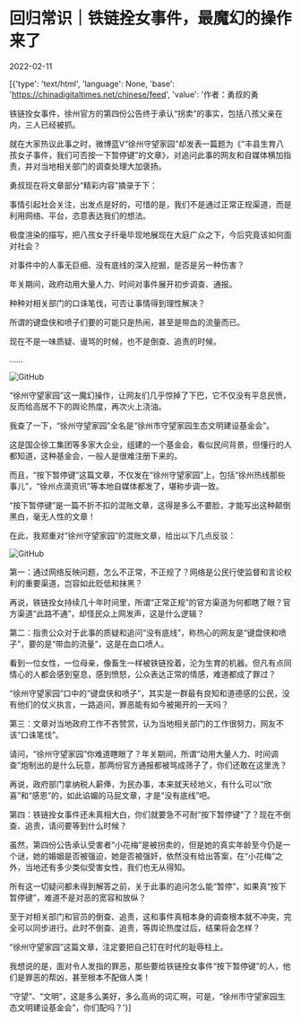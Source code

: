 # 回归常识｜铁链拴女事件，最魔幻的操作来了

2022-02-11

[{'type': 'text/html', 'language': None, 'base': 'https://chinadigitaltimes.net/chinese/feed', 'value': '作者：勇叔的勇

铁链拴女事件，徐州官方的第四份公告终于承认“拐卖”的事实，包括八孩父亲在内，三人已经被抓。

就在大家热议此事之时，微博蓝V“徐州守望家园”却发表一篇题为《“丰县生育八孩女子事件，我们可否按一下暂停键”的文章》，对追问此事的网友和自媒体横加指责，并对当地相关部门的调查处理大加褒扬。

勇叔现在将文章部分“精彩内容”摘录于下：

事情引起社会关注，出发点是好的，可惜的是，我们不是通过正常正规渠道，而是利用网络、平台，恣意表达我们的想法。

极度渲染的描写，把八孩女子纤毫毕现地展现在大庭广众之下，今后究竟该如何面对社会？

对事件中的人事无巨细、没有底线的深入挖掘，是否是另一种伤害？

年关期间，政府动用大量人力、时间对事件展开初步调查、通报。

种种对相关部门的口诛笔伐，可否让事情得到理性解决？

所谓的键盘侠和喷子们要的可能只是热闹，甚至是带血的流量而已。

现在不是一味质疑、谩骂的时候，也不是倒查、追责的时候。

……

![GitHub](https://chinadigitaltimes.net/chinese/files/2022/02/post-676789-6206d6846c837.)

“徐州守望家园”这一魔幻操作，让网友们几乎惊掉了下巴，它不仅没有平息民愤，反而给高居不下的舆论热度，再次火上浇油。

我查了一下，“徐州守望家园”全名是“徐州市守望家园生态文明建设基金会”。

这是国企徐工集团等多家大企业，组建的一个基金会，看似民间背景，但懂行的人都知道，这种基金会，一般人是很难注册下来的。

而且，“按下暂停键”这篇文章，不仅发在“徐州守望家园”上，包括“徐州热线那些事儿”，“徐州点滴资讯”等本地自媒体都发了，堪称步调一致。

“按下暂停键”是一篇不折不扣的混账文章，这得是多么不要脸，才能写出这种颠倒黑白，毫无人性的文章！

在此，我郑重对“徐州守望家园”的混账文章，给出以下几点反驳：

![GitHub](https://chinadigitaltimes.net/chinese/files/2022/02/post-676789-6206d68472f88.)

第一：通过网络反映问题，怎么不正常，不正规了？网络是公民行使监督和言论权利的重要渠道，岂容如此贬低和抹黑？

再说，铁链拴女持续几十年时间里，所谓“正常正规”的官方渠道为何都瞎了眼？官方渠道“此路不通”，却怪民众上网发声，这是什么逻辑？

第二：指责公众对于此事的质疑和追问“没有底线”，称热心的网友是“键盘侠和喷子”，要的是“带血的流量“，这是在血口喷人。

看到一位女性，一位母亲，像畜生一样被铁链拴着，沦为生育的机器。但凡有点同情心的人都会感到窒息，感到愤怒，公众表达正常的情感，难道都成了罪过？

“徐州守望家园”口中的“键盘侠和喷子”，其实是一群最有良知和道德感的公民，没有他们的仗义执言，一路追问，罪恶能有如今被揭开的一天吗？

第三：文章对当地政府工作不吝赞赏，认为当地相关部门的工作很努力，网友不该“口诛笔伐”。

请问，“徐州守望家园”你难道瞎眼了？年关期间，所谓“动用大量人力、时间调查”炮制出的是什么玩意，那两份官方通报都被骂成筛子了，你们还敢在这里洗？

再说，政府部门拿纳税人薪俸，为民办事，本来就天经地义，有什么可以“欣喜”和“感恩”的，如此谄媚的马屁文章，才是“没有底线”吧。

第四：铁链拴女事件还未真相大白，你们就要急不可耐“按下暂停键”了？现在不倒查、追责，请问要等到什么时候？

虽然，第四份公告承认受害者“小花梅”是被拐卖的，但是她的真实年龄至今仍是一个谜，她的婚姻是否被强迫，她是否被强奸，依然没有给出答案，在“小花梅”之外，当地还有多少类似受害女性，我们也无从得知。

所有这一切疑问都未得到解答之前，关于此事的追问怎么能“暂停”，如果真“按下暂停键”，难道不是对恶的宽容和放纵？

至于对相关部门和官员的倒查、追责，这和事件真相本身的调查根本就不冲突，完全可以同步进行。此时不倒查、追责，等舆论热度过后，结果将会怎样？

“徐州守望家园”这篇文章，注定要把自己钉在时代的耻辱柱上。

我想说的是，面对令人发指的罪恶，那些要给铁链拴女事件“按下暂停键”的人，他们是罪恶的帮凶，甚至根本不配做人类！

“守望”、“文明”，这是多么美好，多么高尚的词汇啊，可是，“徐州市守望家园生态文明建设基金会”，你们配吗？'}]